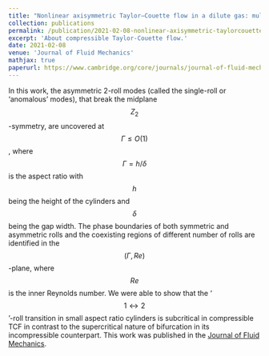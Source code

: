 ```yaml
---
title: "Nonlinear axisymmetric Taylor–Couette flow in a dilute gas: multiroll transition and the role of compressibility"
collection: publications
permalink: /publication/2021-02-08-nonlinear-axisymmetric-taylorcouette-flow-in-a-dilute-gas-multiroll-transition-and-the-role-of-compressibility
excerpt: 'About compressible Taylor-Couette flow.'
date: 2021-02-08
venue: 'Journal of Fluid Mechanics'
mathjax: true
paperurl: https://www.cambridge.org/core/journals/journal-of-fluid-mechanics/article/abs/nonlinear-axisymmetric-taylorcouette-flow-in-a-dilute-gas-multiroll-transition-and-the-role-of-compressibility/B528D542F58FC12D8F666BA1207249FA
---
```

In this work, the asymmetric 2-roll modes (called the single-roll or ‘anomalous’ modes), that break the midplane  $$Z_2$$-symmetry, are uncovered at $$\Gamma \leq O(1)$$, where $$\Gamma = h/ \delta $$ is the aspect ratio with $$h$$ being the height of the cylinders and $$\delta$$ being the gap width. The phase boundaries of both symmetric and asymmetric rolls and the coexisting regions of different number of rolls are identified in the $$(\Gamma , Re )$$-plane, where $$Re$$ is the inner Reynolds number. We were able to show that the ‘$$1 \leftrightarrow 2$$’-roll transition in small aspect ratio cylinders is subcritical in compressible TCF in contrast to the supercritical nature of bifurcation in its incompressible counterpart. This work was published in the [Journal of Fluid Mechanics](https://www.cambridge.org/core/journals/journal-of-fluid-mechanics/article/abs/nonlinear-axisymmetric-taylorcouette-flow-in-a-dilute-gas-multiroll-transition-and-the-role-of-compressibility/B528D542F58FC12D8F666BA1207249FA).

